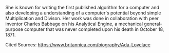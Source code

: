 She is known for writing the first published algorithm for a computer and also developing a understanding of a computer's potential beyond simple Multiplication and Divison. Her work was done in collaboration with peer inventor Charles Babbage on his Analytical Engine, a mechanical general-purpose computer that was never completed upon his death in October 18, 1871.

Cited Sources: https://www.britannica.com/biography/Ada-Lovelace
